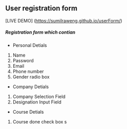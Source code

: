 ## User registration form

[LIVE DEMO] (https://sumilraweng.github.io/userForm/)

##### Registration form which contian

- Personal Detials

1. Name
2. Password
3. Email
4. Phone number
5. Gender radio box

- Company Detials

1. Company Selection Field
2. Designation Input Field

- Course Detials

1. Course done check box
   s

